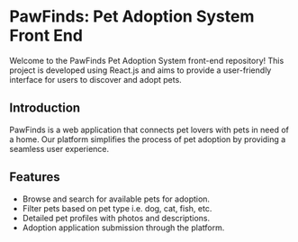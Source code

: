 # PawFinds: Pet Adoption System Front End

Welcome to the PawFinds Pet Adoption System front-end repository! This project is developed using React.js and aims to provide a user-friendly interface for users to discover and adopt pets.


## Introduction
PawFinds is a web application that connects pet lovers with pets in need of a home. Our platform simplifies the process of pet adoption by providing a seamless user experience.

## Features
- Browse and search for available pets for adoption.
- Filter pets based on pet type i.e. dog, cat, fish, etc.
- Detailed pet profiles with photos and descriptions.
- Adoption application submission through the platform.


